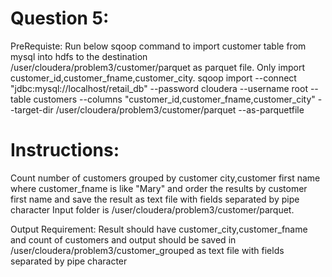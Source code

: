 # Question 5:
PreRequiste:
Run below sqoop command to import customer table from mysql  into hdfs to the destination /user/cloudera/problem3/customer/parquet  as parquet file. Only import customer_id,customer_fname,customer_city.
sqoop import --connect "jdbc:mysql://localhost/retail_db" --password cloudera --username root --table customers --columns "customer_id,customer_fname,customer_city"  --target-dir /user/cloudera/problem3/customer/parquet --as-parquetfile

# Instructions:
Count number of customers grouped by customer city,customer first name where customer_fname is like "Mary" and order the results  by customer first name and save the result as text file with fields separated by pipe character
Input folder is  /user/cloudera/problem3/customer/parquet.

Output Requirement:
Result should have customer_city,customer_fname and count of customers and output should be saved in /user/cloudera/problem3/customer_grouped as text file with fields separated by pipe character

